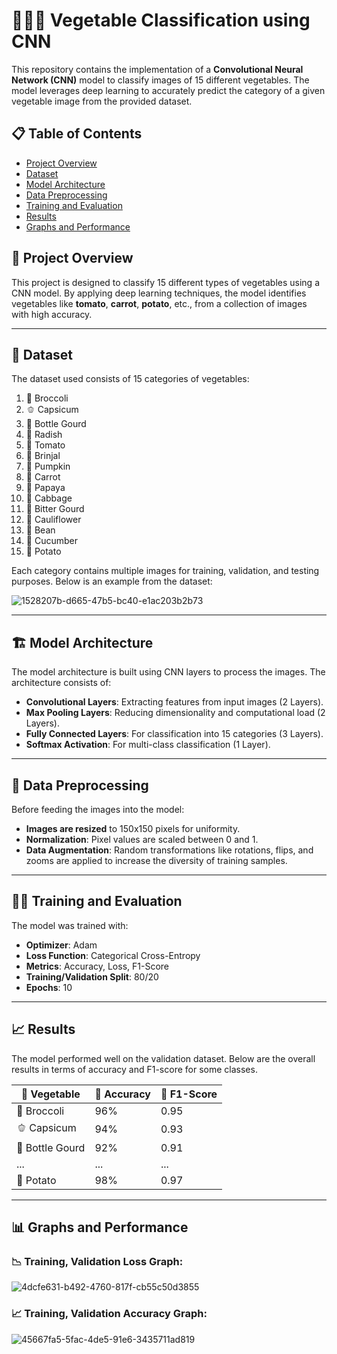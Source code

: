 # 🌿🥕🍅 Vegetable Classification using CNN 

This repository contains the implementation of a **Convolutional Neural Network (CNN)** model to classify images of 15 different vegetables. The model leverages deep learning to accurately predict the category of a given vegetable image from the provided dataset.

## 📋 Table of Contents

- [Project Overview](#project-overview)
- [Dataset](#dataset)
- [Model Architecture](#model-architecture)
- [Data Preprocessing](#data-preprocessing)
- [Training and Evaluation](#training-and-evaluation)
- [Results](#results)
- [Graphs and Performance](#graphs-and-performance)

## 🌟 Project Overview

This project is designed to classify 15 different types of vegetables using a CNN model. By applying deep learning techniques, the model identifies vegetables like **tomato**, **carrot**, **potato**, etc., from a collection of images with high accuracy.

---

## 🥒 Dataset

The dataset used consists of 15 categories of vegetables:
1. 🥦 Broccoli
2. 🫑 Capsicum
3. 🍈 Bottle Gourd
4. 🌱 Radish
5. 🍅 Tomato
6. 🍆 Brinjal
7. 🎃 Pumpkin
8. 🥕 Carrot
9. 🍈 Papaya
10. 🥬 Cabbage
11. 🌿 Bitter Gourd
12. 🥦 Cauliflower
13. 🌽 Bean
14. 🥒 Cucumber
15. 🥔 Potato

Each category contains multiple images for training, validation, and testing purposes. Below is an example from the dataset:

![1528207b-d665-47b5-bc40-e1ac203b2b73](https://github.com/user-attachments/assets/bf2a3a49-2c78-47c9-8c87-4dcc656ea50e)

---

## 🏗 Model Architecture

The model architecture is built using CNN layers to process the images. The architecture consists of:

- **Convolutional Layers**: Extracting features from input images (2 Layers).
- **Max Pooling Layers**: Reducing dimensionality and computational load (2 Layers).
- **Fully Connected Layers**: For classification into 15 categories (3 Layers).
- **Softmax Activation**: For multi-class classification (1 Layer).

---

## 🔧 Data Preprocessing

Before feeding the images into the model:
- **Images are resized** to 150x150 pixels for uniformity.
- **Normalization**: Pixel values are scaled between 0 and 1.
- **Data Augmentation**: Random transformations like rotations, flips, and zooms are applied to increase the diversity of training samples.

---

## 🏋️‍♂️ Training and Evaluation

The model was trained with:
- **Optimizer**: Adam
- **Loss Function**: Categorical Cross-Entropy
- **Metrics**: Accuracy, Loss, F1-Score
- **Training/Validation Split**: 80/20
- **Epochs**: 10

---

## 📈 Results

The model performed well on the validation dataset. Below are the overall results in terms of accuracy and F1-score for some classes.

| 🥦 Vegetable        | 🎯 Accuracy | 🏅 F1-Score |
|------------------|----------|----------|
| 🥦 Broccoli         | 96%      | 0.95     |
| 🫑 Capsicum         | 94%      | 0.93     |
| 🍈 Bottle Gourd     | 92%      | 0.91     |
| ...              | ...      | ...      |
| 🥔 Potato           | 98%      | 0.97     |

---

## 📊 Graphs and Performance

### 📉 Training, Validation Loss Graph:
![4dcfe631-b492-4760-817f-cb55c50d3855](https://github.com/user-attachments/assets/a403ebf7-6c09-4639-b2c9-42af40d8c319)

### 📈 Training, Validation Accuracy Graph:
![45667fa5-5fac-4de5-91e6-3435711ad819](https://github.com/user-attachments/assets/59d3d81e-7ee0-4474-a4bf-47cef77ddea9)
